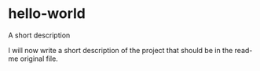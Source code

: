 # hello-world
A short description

I will now write a short description of the project that should be in the read-me original file.
